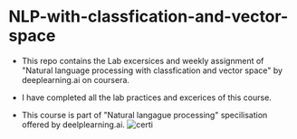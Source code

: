 # NLP-with-classfication-and-vector-space

* This repo contains the Lab excersices and weekly assignment of "Natural language processing with classfication and vector space" by deeplearning.ai on coursera.

* I have completed all the lab practices and excerices of this course.

* This course is part of "Natural langague processing" specilisation offered by deelplearning.ai.
![certi](https://user-images.githubusercontent.com/57789853/87334720-bb676500-c55c-11ea-80c6-477de9a10d5f.png)

